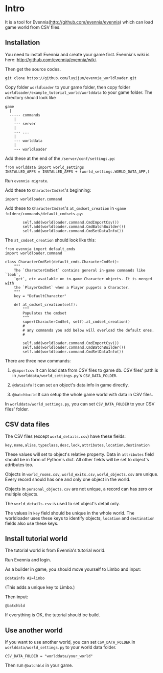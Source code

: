 # Intro
It is a tool for Evennia(http://github.com/evennia/evennia) which can load game world from CSV files.


## Installation
You need to install Evennia and create your game first. Evennia's wiki is here: http://github.com/evennia/evennia/wiki.

Then get the source codes.
```
git clone https://github.com/luyijun/evennia_worldloader.git
```

Copy folder ```worldloader``` to your game folder, then copy folder ```worldloader/example_tutorial_world/worlddata``` to your game folder. The directory should look like

```
game
  |
  ----- commands  
    |
    --- server
    |
    --- ...
    |
    --- worlddata
    |
    --- worldloader
```

Add these at the end of the ```/server/conf/settings.py```:
```
from worlddata import world_settings
INSTALLED_APPS = INSTALLED_APPS + (world_settings.WORLD_DATA_APP,)
```

Run ```evennia migrate```.
  
Add these to ```CharacterCmdSet```'s beginning:
```
import worldloader.command
```

Add these to ```CharacterCmdSet```'s ```at_cmdset_creation``` in ```<game folder>/commands/default_cmdsets.py```:

```
        self.add(worldloader.command.CmdImportCsv())
        self.add(worldloader.command.CmdBatchBuilder())
        self.add(worldloader.command.CmdSetDataInfo())
```

The ```at_cmdset_creation``` should look like this:
```
from evennia import default_cmds
import worldloader.command

class CharacterCmdSet(default_cmds.CharacterCmdSet):
    """
    The `CharacterCmdSet` contains general in-game commands like `look`,
    `get`, etc available on in-game Character objects. It is merged with
    the `PlayerCmdSet` when a Player puppets a Character.
    """
    key = "DefaultCharacter"

    def at_cmdset_creation(self):
        """
        Populates the cmdset
        """
        super(CharacterCmdSet, self).at_cmdset_creation()
        #
        # any commands you add below will overload the default ones.
        #

        self.add(worldloader.command.CmdImportCsv())
        self.add(worldloader.command.CmdBatchBuilder())
        self.add(worldloader.command.CmdSetDataInfo())
```

There are three new commands:

1. ```@importcsv``` It can load data from CSV files to game db. CSV files' path is in ```/worlddata/world_settings.py```'s ```CSV_DATA_FOLDER```.

2. ```@datainfo``` It can set an object's data info in game directly.

3. ```@batchbuild``` It can setup the whole game world with data in CSV files.

In ```worlddata/world_settings.py```, you can set ```CSV_DATA_FOLDER``` to your CSV files' folder.



## CSV data files
The CSV files (except ```world_details.csv```) have these fields:
```
key,name,alias,typeclass,desc,lock,attributes,location,destination
```

These values will set to object's relative property. Data in ```attributes``` field should be in form of Python's dict. All other fields will be set to object's attributes too.

Objects in ```world_rooms.csv```, ```world_exits.csv```, ```world_objects.csv``` are unique. Every record should has one and only one object in the world.

Objects in ```personal_objects.csv``` are not unique, a record can has zero or multiple objects.

The ```world_details.csv``` is used to set object's detail only.

The values in ```key``` field should be unique in the whole world. The worldloader uses these keys to identify objects, ```location``` and ```destination``` fields also use these keys.



## Install tutorial world
The tutorial world is from Evennia's tutorial world.

Run Evennia and login.

As a builder in game, you should move yourself to Limbo and input:
```
@datainfo #2=limbo
```
(This adds a unique key to Limbo.)

Then input:
```
@batchbld
```

If everything is OK, the tutorial should be build.



## Use another world
If you want to use another world, you can set ```CSV_DATA_FOLDER``` in ```worlddata/world_settings.py``` to your world data folder.
```
CSV_DATA_FOLDER = "worlddata/your_world"
```

Then run ```@batchbld``` in your game.
